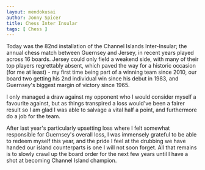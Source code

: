 ```yaml
---
layout: mendokusai
author: Jonny Spicer
title: Chess Inter Insular
tags: [ Chess ]
---
```

Today was the 82nd installation of the Channel Islands Inter-Insular; the annual chess match between Guernsey and Jersey, in recent years played 
across 16 boards. Jersey could only field a weakend side, with many of their top players regrettably absent, which paved the way for a historic 
occasion (for me at least) - my first time being part of a winning team since 2010, our board two getting his 2nd individual win since his debut 
in 1983, and Guernsey's biggest margin of victory since 1965.

I only managed a draw against my opponent who I would consider myself a favourite against, but as things transpired a loss would've been a fairer 
result so I am glad I was able to salvage a vital half a point, and furthermore do a job for the team.

After last year's particularly upsetting loss where I felt somewhat responsible for Guernsey's overall loss, I was immensely grateful to be able 
to redeem myself this year, and the pride I feel at the drubbing we have handed our island counterparts is one I will not soon forget. All that remains 
is to slowly crawl up the board order for the next few years until I have a shot at becoming Channel Island champion.